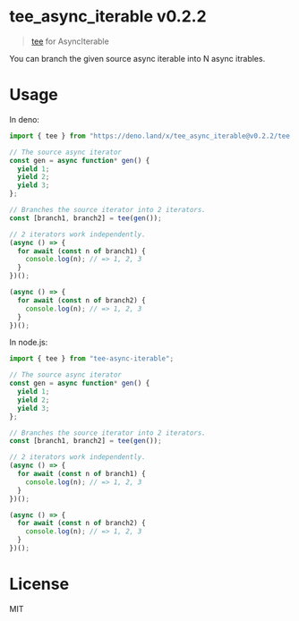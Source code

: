 <!-- @deprecated Use https://deno.land/std/async/tee.ts instead. -->

# tee_async_iterable v0.2.2

> [tee](https://en.wikipedia.org/wiki/Tee_%28command%29) for AsyncIterable

You can branch the given source async iterable into N async itrables.

# Usage

In deno:

```ts
import { tee } from "https://deno.land/x/tee_async_iterable@v0.2.2/tee.ts";

// The source async iterator
const gen = async function* gen() {
  yield 1;
  yield 2;
  yield 3;
};

// Branches the source iterator into 2 iterators.
const [branch1, branch2] = tee(gen());

// 2 iterators work independently.
(async () => {
  for await (const n of branch1) {
    console.log(n); // => 1, 2, 3
  }
})();

(async () => {
  for await (const n of branch2) {
    console.log(n); // => 1, 2, 3
  }
})();
```

In node.js:

```ts
import { tee } from "tee-async-iterable";

// The source async iterator
const gen = async function* gen() {
  yield 1;
  yield 2;
  yield 3;
};

// Branches the source iterator into 2 iterators.
const [branch1, branch2] = tee(gen());

// 2 iterators work independently.
(async () => {
  for await (const n of branch1) {
    console.log(n); // => 1, 2, 3
  }
})();

(async () => {
  for await (const n of branch2) {
    console.log(n); // => 1, 2, 3
  }
})();
```

# License

MIT

